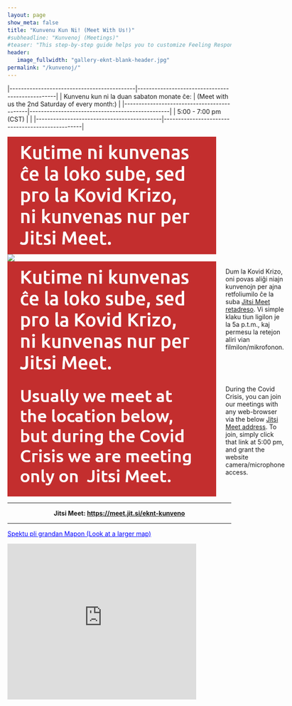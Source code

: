 ```yaml
---
layout: page
show_meta: false
title: "Kunvenu Kun Ni! (Meet With Us!)"
#subheadline: "Kunvenoj (Meetings)"
#teaser: "This step-by-step guide helps you to customize Feeling Responsive to your needs."
header:
   image_fullwidth: "gallery-eknt-blank-header.jpg"
permalink: "/kunvenoj/"
---
```


|--------------------------------------------|-------------------------------------------------|
| Kunvenu kun ni la duan sabaton monate ĉe:  | (Meet with us the 2nd Saturday of every month:) |
|--------------------------------------------|-------------------------------------------------|
| 5:00 - 7:00 pm (CST)                       |                                                 |
|--------------------------------------------|-------------------------------------------------|

<div class="show-for-small">
<div class="row">
    <div class="small-12 columns">
        </div><!-- /.small-12.columns -->
    </div>
<div class="row">
  <div class="small-6 columns">
      <img src="/images/KovidKrizo.png">
  </div>
  <div class="small-6 columns">
      <img src="http://placehold.it/470x264/e05a10/e1e75e&amp;text=2+Columns">
  </div>
</div>
</div>

<div class="row">
  <div class="large-6 columns">
      <img src="/images/KovidKrizo.png" alt="Kutime ni kunvenas ĉe la loko sube, sed dum la Kovid Krizo, ni kunvenas nur per Jitsi Meet.">
      <p>Dum la Kovid Krizo, oni povas aliĝi niajn kunvenojn per ajna retfoliumilo ĉe la suba <a href="https://meet.jit.si/eknt-kunveno">Jitsi Meet retadreso</a>. Vi simple klaku tiun ligilon je la 5a p.t.m., kaj permesu la retejon aliri vian filmilon/mikrofonon.</p>
  </div>
  <div class="large-6 columns">
      <img src="/images/CovidCrisis.png" alt="Usually we meet at the location below, but during the Covid Crisis we are meeting only on Jitsi Meet.">
      <p>During the Covid Crisis, you can join our meetings with any web-browser via the below <a href="https://meet.jit.si/eknt-kunveno">Jitsi Meet address</a>. To join, simply click that link at 5:00 pm, and grant the website camera/microphone access.</p>
  </div>
</div>

<hr />
<p style="text-align: center">
  <b>Jitsi Meet: <a href="https://meet.jit.si/eknt-kunveno">https://meet.jit.si/eknt-kunveno</a></b>
</p>
<hr />

<!-- The map of the Central Market meeting -->
<a href="https://maps.google.com/?ie=UTF8&amp;ll=32.849404,-96.76871&amp;spn=0.005863,0.007188&amp;t=h&amp;z=18&amp;source=embed" style="color:#0000FF;text-align:left" target='blank'>Spektu pli grandan Mapon (Look at a larger map)</a>
<iframe width="425" height="350" frameborder="0" scrolling="no" marginheight="0" marginwidth="0" src="https://maps.google.com/?ie=UTF8&amp;ll=32.849404,-96.76871&amp;spn=0.005863,0.007188&amp;t=h&amp;z=17&amp;output=embed"></iframe>
